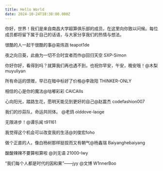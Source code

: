 ```yaml
---
title: Hello World
date: 2024-10-24T18:38:00.000Z
---
```


你好，世界！我们是来自南昌大学超算俱乐部的成员，在这里向你致以问候。每位成员都将留下属于自己的话语，与大家分享我们的热情与想法。

[](https://hexo.io/docs/one-command-deployment.html)很酷的人一起干很酷的事@易炜涵 teapot1de

[](https://hexo.io/docs/one-command-deployment.html)夜之向日葵，此曲为一切不合时宜者而作@回归天空 SXP-Simon

[](https://hexo.io/docs/one-command-deployment.html)你好你好，看得到吗？就算我们再也遇不到，也祝你早安，午安，晚安哦！@木梨 muyuliyan

[](https://hexo.io/docs/one-command-deployment.html)所有命运的馈赠，早已在暗中标好了价格@李政阳 THINKER-ONLY

[](https://hexo.io/docs/one-command-deployment.html)相信的心是你的魔法@咕嘟彩彩 CAICAIIs

[](https://hexo.io/docs/one-command-deployment.html)心向阳光，踏路生花，愿明天能见到更好的自己@赵震杰 codefashion007

[](https://hexo.io/docs/one-command-deployment.html)我们的炒蒜队，命运共同体。 @老鸽 olddove-laoge

[](https://hexo.io/docs/one-command-deployment.html)无限进步！@谭乐闻 t91161

[](https://hexo.io/docs/one-command-deployment.html)我觉得这个机会可以改变我的生活@刘俊宏foho

[](https://hexo.io/docs/one-command-deployment.html)做个正直的人，像白杨树那样挺拔而又有朝气@杨鑫瑞 Baiyanghebaiyang

[](https://hexo.io/docs/one-command-deployment.html)酸酸辣辣不要算啦算啦 @刘无语 21000-lwy

[](https://hexo.io/docs/one-command-deployment.html)“我们每个人都是时代的因和果”——jyy @文博 W1nnerBoo

